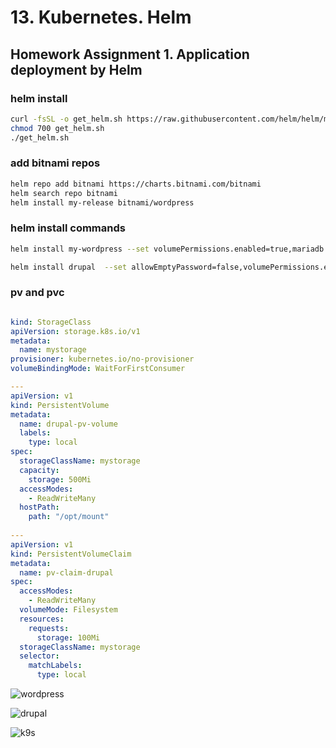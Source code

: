 # 13. Kubernetes. Helm

## Homework Assignment 1. Application deployment by Helm

### helm install

```bash
curl -fsSL -o get_helm.sh https://raw.githubusercontent.com/helm/helm/main/scripts/get-helm-3
chmod 700 get_helm.sh
./get_helm.sh
```

### add bitnami repos

```bash
helm repo add bitnami https://charts.bitnami.com/bitnami
helm search repo bitnami
helm install my-release bitnami/wordpress
```

### helm install commands

```bash
helm install my-wordpress --set volumePermissions.enabled=true,mariadb.enabled=false,externalDatabase.host=192.168.208.13,externalDatabase.password=test,externalDatabase.user=test,externalDatabase.database=test,mariadb.primary.persistence.existingClaim=pv-claim,persistence.existingClaim=pv-claim,wordpressUsername=nmyslivets,wordpressPassword=nmyslivets,wordpressEmail=belogolovayanv@gmail.com,wordpressFirstName=Natalia,wordpressLastName=Myslivets,wordpressBlogName=Myslivets,ingress.enabled=true,ingress.hostname=wordpress.k8s-13.sa,ingress.annotations="kubernetes.io/ingress.class: nginx" bitnami/wordpress

helm install drupal  --set allowEmptyPassword=false,volumePermissions.enabled=true,mariadb.enabled=false,externalDatabase.host=192.168.208.13,externalDatabase.password=test,externalDatabase.user=test,externalDatabase.database=test,persistence.existingClaim=pvc-drupal,drupalUsername=nmyslivets,drupalPassword=nmyslivets,ingress.enabled=true,ingress.hostname=drupal.k8s-13.sa,ingress.annotations="kubernetes.io/ingress.class: nginx" bitnami/drupal
````

### pv and pvc


```yaml

kind: StorageClass
apiVersion: storage.k8s.io/v1
metadata:
  name: mystorage
provisioner: kubernetes.io/no-provisioner
volumeBindingMode: WaitForFirstConsumer

---
apiVersion: v1
kind: PersistentVolume
metadata:
  name: drupal-pv-volume
  labels:
    type: local
spec:
  storageClassName: mystorage
  capacity:
    storage: 500Mi
  accessModes:
    - ReadWriteMany
  hostPath:
    path: "/opt/mount"
  
---
apiVersion: v1
kind: PersistentVolumeClaim
metadata:
  name: pv-claim-drupal
spec:
  accessModes:
    - ReadWriteMany
  volumeMode: Filesystem
  resources:
    requests:
      storage: 100Mi
  storageClassName: mystorage
  selector:
    matchLabels:
      type: local      

```

![wordpress](https://github.com/NataliaBelogolovaya/sa.it-academy.by/blob/md-sa2-27-24/Natalia_Myslivets/13.Kubernetes.Helm/wordpress_adminpage.png)

![drupal](https://github.com/NataliaBelogolovaya/sa.it-academy.by/blob/md-sa2-27-24/Natalia_Myslivets/13.Kubernetes.Helm/drupal.png)

![k9s](https://github.com/NataliaBelogolovaya/sa.it-academy.by/blob/md-sa2-27-24/Natalia_Myslivets/13.Kubernetes.Helm/k9s.png)

